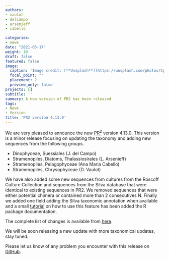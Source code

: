 ```yaml
---
authors:
- vaulot
- delcampo
- arsenieff
- cabello

categories:
- news
date: "2021-03-17"
weight: 10
draft: false
featured: false
image:
  caption: 'Image credit: [**Unsplash**](https://unsplash.com/photos/CpkOjOcXdUY)'
  focal_point: ""
  placement: 2
  preview_only: false
projects: []
subtitle: ''
summary: A new version of PR2 has been released
tags:
- News
- Version
title: 'PR2 version 4.13.0'
---
```


We are very pleased to announce the new [PR<sup>2</sup>](https://pr2-database.org/) version 4.13.0. This version is a minor release focusing on updating the taxonomy and adding new sequences from the following groups.

* Dinophyceae, Suessiales (J. del Campo)
* Stramenopiles, Diatoms, Thalassiosirales (L. Arsenieff)
* Stramenopiles, Pelagophyceae (Ana Maria Cabello)
* Stramenopiles, Chrysophyceae (D. Vaulot)

We have also added some new sequences from cultures from the Roscoff Culture Collection and sequences from the Silva database that were identical to existing sequences in PR2. We removed sequences that were either potential chimera or contained more than 2 consecutives N.  Finally we added one field adding the Silva taxonomic annotation when available and a small [tutorial](https://pr2database.github.io/pr2database/articles/pr2_02_silva.html) on how to use this feature has been added the R package documentation.

The complete list of changes is available from [here](https://pr2database.github.io/pr2database/versions/4.13/PR2-update-4.13.0-list.html).

We will be soon releasing a new update with more taxonomical updates, stay tuned.

Please let us know of any problem you encounter with this release on [GitHub](https://github.com/vaulot/pr2_database/issues).


